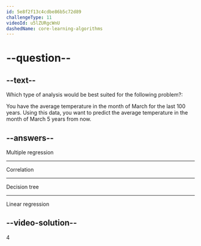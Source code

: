 ```yaml
---
id: 5e8f2f13c4cdbe86b5c72d89
challengeType: 11
videoId: u5lZURgcWnU
dashedName: core-learning-algorithms
---
```


# --question--

## --text--

Which type of analysis would be best suited for the following problem?:

You have the average temperature in the month of March for the last 100 years. Using this data, you want to predict the average temperature in the month of March 5 years from now.

## --answers--

Multiple regression

---

Correlation

---

Decision tree

---

Linear regression

## --video-solution--

4

